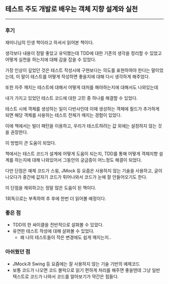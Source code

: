 ## 테스트 주도 개발로 배우는 객체 지향 설계와 실천

---

### 후기

재미니님의 인생 책이라고 하셔서 읽어본 책이다.

생각보다 내용이 정말 좋았고 유익했는데 TDD에 대한 기존의 생각을 정리할 수 있었고 어떻게 실천을 하는지에 대해 감을 잡을 수 있었다.

가장 인상이 깊었던 것은 테스트 작성시에 구현보다는 의도를 표현하여야 한다는 말이었는데, 이 말이 테스트를 어떻게 작성하면 좋을지에 대해 다시 생각하게 해주었다.

또한 자주 깨지는 테스트에 대해서 어떻게 대처를 해야하는지에 대해서도 나와있는데

내가 가지고 있었던 테스트 코드에 대한 고민 중 하나를 해결할 수 있었다.

테스트 시에 객체를 생성하는 일이 다반사인데 이때 생성하는 객체에 필드가 추가하게 되면 해당 객체를 사용하는 테스트 전체가 깨지는 경험이 있었다.

이에 책에서는 빌더 패턴을 이용하고, 우리가 테스트하려는 값 외에는 설정하지 않는 것을 권장한다. 

이 방법이 큰 도움이 되었다.

책에서는 테스트 코드가 설계에 어떻게 도움이 되는지, TDD를 통해 어떻게 객체지향 설계를 하는지에 대해 나와있어서 그동안의 궁금증이 어느정도 해결이 되었다.

다만 단점은 예제 코드가 스윙, JMock 등 요즘은 사용하지 않는 기술을 사용하고, 글이 나오다가 중간에 값자기 코드가 튀어나와서 코드가 눈에 잘 안들어오기도 한다.

이 단점을 제외하고는 정말 많은 도움이 된 책이다.

1회독으로는 부족하여 추 후에 한번 더 읽어볼 예정이다.

### 좋은 점
- TDD의 한 싸이클을 전반적으로 살펴볼 수 있었다.
- 유연한 테스트 작성에 대해 살펴볼 수 있었다.
  - 왜 나의 테스트들이 작은 변경에도 쉽게 깨지는지..


### 아쉬웠던 점
- JMock과 Swing 등 요즘에는 잘 사용하지 않는 기술 기반의 예제코드
- 보통 코드가 나오면 코드 블럭으로 읽기 편하게 처리를 해주면 좋을텐데 그냥 일반 텍스트로 코드가 나와서 코드를 알아보기가 약간은 힘들다.



